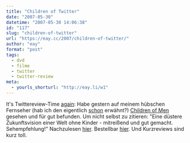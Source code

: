 ```yaml
---
title: "Children of Twitter"
date: "2007-05-30"
datetime: "2007-05-30 14:06:38"
id: "117"
slug: "children-of-twitter"
url: "https://eay.cc/2007/children-of-twitter/"
author: "eay"
format: "post"
tags:
  - dvd
  - filme
  - twitter
  - twitter-review
meta:
  - yourls_shorturl: "http://eay.li/w1"
---
```


It's Twittereview-Time [again](//eay.cc/2007/twittereviews/): Habe gestern auf meinem hübschen Fernseher (hab ich den eigentlich [schon](//eay.cc/2007/schaerfer-als-die-realitaet/) erwähnt?) [Children of Men](http://www.imdb.com/title/tt0206634/) gesehen und für gut befunden. Um nicht selbst zu zitieren: "Eine düstere Zukunftsvision einer Welt ohne Kinder - mitreißend und gut gemacht. Sehempfehlung!" Nachzulesen [hier](http://twitter.com/Eay/statuses/83217382). Bestellbar [hier](http://www.amazon.de/exec/obidos/ASIN/B000NIMZZM/eayznet-21). Und Kurzreviews sind kurz toll.
